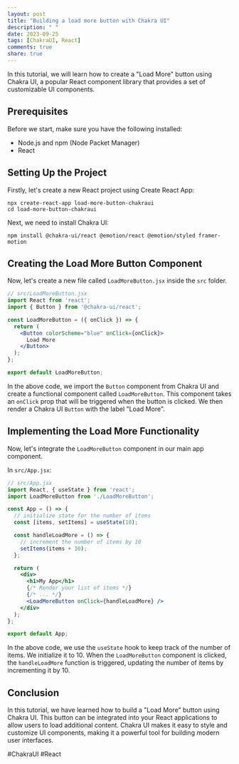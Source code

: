 ```yaml
---
layout: post
title: "Building a load more button with Chakra UI"
description: " "
date: 2023-09-25
tags: [ChakraUI, React]
comments: true
share: true
---
```


In this tutorial, we will learn how to create a "Load More" button using Chakra UI, a popular React component library that provides a set of customizable UI components.

## Prerequisites

Before we start, make sure you have the following installed:

- Node.js and npm (Node Packet Manager)
- React

## Setting Up the Project

Firstly, let's create a new React project using Create React App:

```
npx create-react-app load-more-button-chakraui
cd load-more-button-chakraui
```

Next, we need to install Chakra UI:

```
npm install @chakra-ui/react @emotion/react @emotion/styled framer-motion
```

## Creating the Load More Button Component

Now, let's create a new file called `LoadMoreButton.jsx` inside the `src` folder.

```jsx
// src/LoadMoreButton.jsx
import React from 'react';
import { Button } from '@chakra-ui/react';

const LoadMoreButton = ({ onClick }) => {
  return (
    <Button colorScheme="blue" onClick={onClick}>
      Load More
    </Button>
  );
};

export default LoadMoreButton;
```

In the above code, we import the `Button` component from Chakra UI and create a functional component called `LoadMoreButton`. This component takes an `onClick` prop that will be triggered when the button is clicked. We then render a Chakra UI `Button` with the label "Load More".

## Implementing the Load More Functionality

Now, let's integrate the `LoadMoreButton` component in our main app component.

In `src/App.jsx`:

```jsx
// src/App.jsx
import React, { useState } from 'react';
import LoadMoreButton from './LoadMoreButton';

const App = () => {
  // initialize state for the number of items
  const [items, setItems] = useState(10);

  const handleLoadMore = () => {
    // increment the number of items by 10
    setItems(items + 10);
  };

  return (
    <div>
      <h1>My App</h1>
      {/* Render your list of items */}
      {/* ... */}
      <LoadMoreButton onClick={handleLoadMore} />
    </div>
  );
};

export default App;
```

In the above code, we use the `useState` hook to keep track of the number of items. We initialize it to 10. When the `LoadMoreButton` component is clicked, the `handleLoadMore` function is triggered, updating the number of items by incrementing it by 10.

## Conclusion

In this tutorial, we have learned how to build a "Load More" button using Chakra UI. This button can be integrated into your React applications to allow users to load additional content. Chakra UI makes it easy to style and customize UI components, making it a powerful tool for building modern user interfaces.

#ChakraUI #React